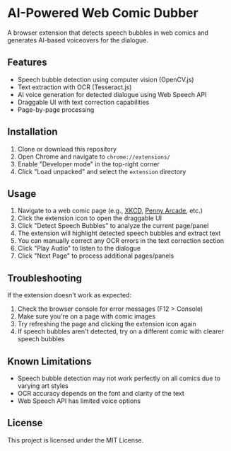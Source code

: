 # AI-Powered Web Comic Dubber

A browser extension that detects speech bubbles in web comics and generates AI-based voiceovers for the dialogue.

## Features

- Speech bubble detection using computer vision (OpenCV.js)
- Text extraction with OCR (Tesseract.js)
- AI voice generation for detected dialogue using Web Speech API
- Draggable UI with text correction capabilities
- Page-by-page processing

## Installation

1. Clone or download this repository
2. Open Chrome and navigate to `chrome://extensions/`
3. Enable "Developer mode" in the top-right corner
4. Click "Load unpacked" and select the `extension` directory

## Usage

1. Navigate to a web comic page (e.g., [XKCD](https://xkcd.com/), [Penny Arcade](https://www.penny-arcade.com/), etc.)
2. Click the extension icon to open the draggable UI
3. Click "Detect Speech Bubbles" to analyze the current page/panel
4. The extension will highlight detected speech bubbles and extract text
5. You can manually correct any OCR errors in the text correction section
6. Click "Play Audio" to listen to the dialogue
7. Click "Next Page" to process additional pages/panels

## Troubleshooting

If the extension doesn't work as expected:

1. Check the browser console for error messages (F12 > Console)
2. Make sure you're on a page with comic images
3. Try refreshing the page and clicking the extension icon again
4. If speech bubbles aren't detected, try on a different comic with clearer speech bubbles

## Known Limitations

- Speech bubble detection may not work perfectly on all comics due to varying art styles
- OCR accuracy depends on the font and clarity of the text
- Web Speech API has limited voice options

## License

This project is licensed under the MIT License.
